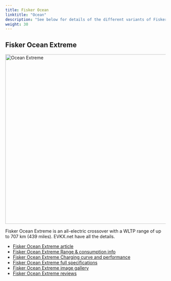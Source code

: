 ```yaml
---
title: Fisker Ocean
linktitle: "Ocean"
description: "See below for details of the different variants of Fisker Ocean"
weight: 30
---
```

## Fisker Ocean Extreme

<a href="/models/fisker/ocean/ocean_extreme/"><img src="https://media.evkx.net/multimedia/models/fisker/ocean/ocean_extreme/main_1_st.jpg" width="800" height="533" alt="Ocean Extreme" ></a>

Fisker Ocean Extreme is an all-electric crossover with a WLTP range of up to 707 km (439 miles). EVKX.net have all the details. 

- [Fisker Ocean Extreme article](/models/fisker/ocean/ocean_extreme/)
- [Fisker Ocean Extreme Range & consumption info](/models/fisker/ocean/ocean_extreme/rangeandconsumption)
- [Fisker Ocean Extreme Charging curve and performance](/models/fisker/ocean/ocean_extreme/chargingcurve)
- [Fisker Ocean Extreme full specifications](/models/fisker/ocean/ocean_extreme/specifications)
- [Fisker Ocean Extreme image gallery](/models/fisker/ocean/ocean_extreme/gallery)
- [Fisker Ocean Extreme reviews](/models/fisker/ocean/ocean_extreme/reviews)

